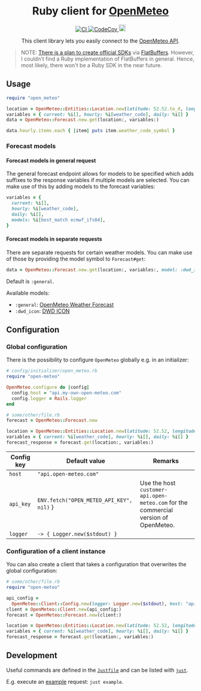 <h1 align="center">
  Ruby client for <a href="https://github.com/open-meteo/open-meteo">OpenMeteo</a>
</h1>

<p align="center">
  <a href="https://github.com/open-meteo-ruby/open-meteo-ruby/actions?query=branch%3Amain+">
    <img alt="CI" src="https://github.com/open-meteo-ruby/open-meteo-ruby/actions/workflows/ci.yml/badge.svg" \>
  </a>
  <a href="https://codecov.io/gh/open-meteo-ruby/open-meteo-ruby">
    <img alt="CodeCov" src="https://codecov.io/gh/open-meteo-ruby/open-meteo-ruby/branch/main/graph/badge.svg?token=V5HKH4C2BA" \>
  </a>
  <a href="https://rubygems.org/gems/open-meteo">
    <img src="https://badge.fury.io/rb/open-meteo.svg" alt="Gem Version" height="18">
  </a>
</p>

<p align="center">
  This client library lets you easily connect to the <a href="https://open-meteo.com/">OpenMeteo API</a>.
</p>

> NOTE: [There is a plan to create official SDKs](https://github.com/open-meteo/open-meteo-website/issues/40) via [FlatBuffers](https://flatbuffers.dev/). However, I couldn't find a Ruby implementation of FlatBuffers in general. Hence, most likely, there won't be a Ruby SDK in the near future.

## Usage

```ruby
require "open_meteo"

location = OpenMeteo::Entities::Location.new(latitude: 52.52.to_d, longitude: 13.41.to_d)
variables = { current: %i[], hourly: %i[weather_code], daily: %i[] }
data = OpenMeteo::Forecast.new.get(location:, variables:)

data.hourly.items.each { |item| puts item.weather_code_symbol }
```

### Forecast models

#### Forecast models in general request

The general forecast endpoint allows for models to be specified which adds suffixes to the response variables if multiple models are selected. You can make use of this by adding models to the forecast variables:

```ruby
variables = {
  current: %i[],
  hourly: %i[weather_code],
  daily: %i[],
  models: %i[best_match ecmwf_ifs04],
}
```

#### Forecast models in separate requests

There are separate requests for certain weather models. You can make use of those by providing the model symbol to `Forecast#get`:

```ruby
data = OpenMeteo::Forecast.new.get(location:, variables:, model: :dwd_icon)
```

Default is `:general`.

Available models:

- `:general`: [OpenMeteo Weather Forecast](https://open-meteo.com/en/docs)
- `:dwd_icon`: [DWD ICON](https://open-meteo.com/en/docs/dwd-api)

## Configuration

### Global configuration

There is the possibility to configure `OpenMeteo` globally e.g. in an initializer:

```ruby
# config/initializer/open_meteo.rb
require "open-meteo"

OpenMeteo.configure do |config|
  config.host = "api.my-own-open-meteo.com"
  config.logger = Rails.logger
end
```

```ruby
# some/other/file.rb
forecast = OpenMeteo::Forecast.new

location = OpenMeteo::Entities::Location.new(latitude: 52.52, longitude: 13.41)
variables = { current: %i[weather_code], hourly: %i[], daily: %i[] }
forecast_response = forecast.get(location:, variables:)
```

| Config key | Default value                            | Remarks                                                                             |
| ---------- | ---------------------------------------- | ----------------------------------------------------------------------------------- |
| `host`     | `"api.open-meteo.com"`                   |                                                                                     |
| `api_key`  | `ENV.fetch("OPEN_METEO_API_KEY", nil)` } | Use the host `customer-api.open-meteo.com` for the commercial version of OpenMeteo. |
| `logger`   | `-> { Logger.new($stdout) }`             |                                                                                     |

### Configuration of a client instance

You can also create a client that takes a configuration that overwrites the global configuration:

```ruby
# some/other/file.rb
require "open-meteo"

api_config =
  OpenMeteo::Client::Config.new(logger: Logger.new($stdout), host: "api.my-own-open-meteo.com")
client = OpenMeteo::Client.new(api_config:)
forecast = OpenMeteo::Forecast.new(client:)

location = OpenMeteo::Entities::Location.new(latitude: 52.52, longitude: 13.41)
variables = { current: %i[weather_code], hourly: %i[], daily: %i[] }
forecast_response = forecast.get(location:, variables:)
```

## Development

Useful commands are defined in the [`Justfile`](Justfile) and can be listed with [`just`](https://github.com/casey/just).

E.g. execute an [example](example.rb) request: `just example`.
